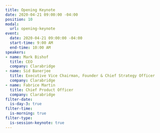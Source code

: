 ```yaml
---
title: Opening Keynote
date: 2020-04-21 09:00:00 -04:00
position: 10
modal:
  url: opening-keynote
event:
  date: 2020-04-21 09:00:00 -04:00
  start-time: 9:00 AM
  end-time: 10:00 AM
speakers:
- name: Mark Bishof
  title: CEO
  company: Clarabridge
- name: Sid Banerjee
  title: Executive Vice Chairman, Founder & Chief Strategy Officer
  company: Clarabridge
- name: Fabrice Martin
  title: Chief Product Officer
  company: Clarabridge
filter-date:
  is-day-3: true
filter-time:
  is-morning: true
filter-type:
  is-session-keynote: true
---
```


